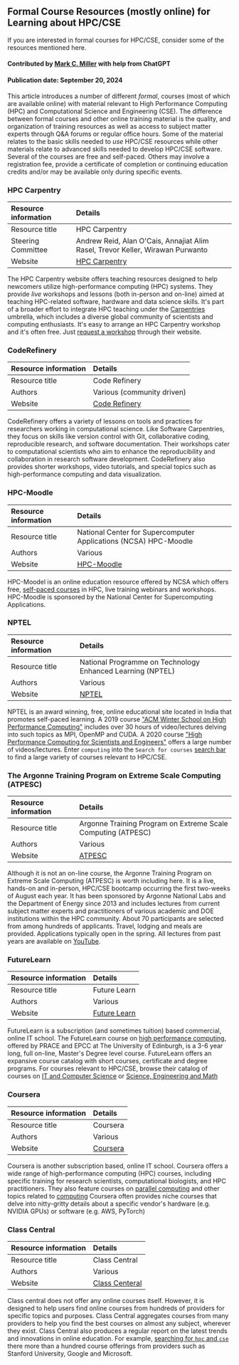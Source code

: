 ## Formal Course Resources (mostly online) for Learning about HPC/CSE

<!--- deck text start --->
If you are interested in formal courses for HPC/CSE, consider some of the resources mentioned here.
<!--- deck text end --->

#### Contributed by [Mark C. Miller](https://github.com/markcmiller86) with help from ChatGPT
#### Publication date: September 20, 2024

This article introduces a number of different *formal*, courses (most of which are available online) with material relevant to High Performance Computing (HPC) and Computational Science and Engineering (CSE).
The difference between formal courses and other online training material is the quality, and organization of training resources as well as access to subject matter experts through Q&A forums or regular office hours.
Some of the material relates to the basic skills needed to *use* HPC/CSE resources while other materials relate to advanced skills needed to develop HPC/CSE software.
Several of the courses are free and self-paced.
Others may involve a registration fee, provide a certificate of completion or continuing education credits and/or may be available only during specific events.

### HPC Carpentry

Resource information | Details
:--- | :---
Resource title | HPC Carpentry
Steering Committee | Andrew Reid, Alan O'Cais, Annajiat Alim Rasel, Trevor Keller, Wirawan Purwanto
Website | [HPC Carpentry](http://www.hpc-carpentry.org)

The HPC Carpentry website offers teaching resources designed to help newcomers utilize high-performance computing (HPC) systems.
They provide *live* workshops and lessons (both in-person and on-line) aimed at teaching HPC-related software, hardware and data science skills.
It's part of a broader effort to integrate HPC teaching under the [Carpentries](https://software-carpentry.org) umbrella, which includes a diverse global community of scientists and computing enthusiasts.
It's easy to arrange an HPC Carpentry workshop and it's often free.
Just [request a workshop](https://www.hpc-carpentry.org/request-workshop/) through their website.

### CodeRefinery

Resource information | Details
:--- | :---
Resource title | Code Refinery
Authors | Various (community driven)
Website | [Code Refinery](https://coderefinery.org)

CodeRefinery offers a variety of lessons on tools and practices for researchers working in computational science.
Like Software Carpentries, they focus on skills like version control with Git, collaborative coding, reproducible research, and software documentation.
Their workshops cater to computational scientists who aim to enhance the reproducibility and collaboration in research software development.
CodeRefinery also provides shorter workshops, video tutorials, and special topics such as high-performance computing and data visualization.

### HPC-Moodle

Resource information | Details
:--- | :---
Resource title | National Center for Supercomputer Applications (NCSA) HPC-Moodle
Authors | Various
Website | [HPC-Moodle](https://www.hpc-training.org/moodle/)

HPC-Moodel is an online education resource offered by NCSA which offers free, [self-paced courses](https://www.hpc-training.org/moodle/course/index.php?categoryid=11) in HPC, live training webinars and workshops.
HPC-Moodle is sponsored by the National Center for Supercomputing Applications.

### NPTEL

Resource information | Details
:--- | :---
Resource title | National Programme on Technology Enhanced Learning (NPTEL)
Authors | Various
Website | [NPTEL](https://nptel.ac.in)

NPTEL is an award winning, free, online educational site located in India that promotes self-paced learning.
A 2019 course ["ACM Winter School on High Performance Computing"](https://nptel.ac.in/courses/128106014) includes over 30 hours of video/lectures delving into such topics as MPI, OpenMP and CUDA.
A 2020 course ["High Performance Computing for Scientists and Engineers"](https://archive.nptel.ac.in/courses/112/105/112105293/) offers a large number of videos/lectures.
Enter `computing` into the `Search for courses` [search bar](https://nptel.ac.in/courses) to find a large variety of courses relevant to HPC/CSE.

### The Argonne Training Program on Extreme Scale Computing (ATPESC)

Resource information | Details
:--- | :---
Resource title | Argonne Training Program on Extreme Scale Computing (ATPESC)
Authors | Various
Website | [ATPESC](https://extremecomputingtraining.anl.gov)

Although it is not an on-line course, the Argonne Training Program on Extreme Scale Computing (ATPESC) is worth including here.
It is a live, hands-on and in-person, HPC/CSE bootcamp occurring the first two-weeks of August each year.
It has been sponsored by Argonne National Labs and the Department of Energy since 2013 and includes lectures from current subject matter experts and practitioners of various academic and DOE institutions within the HPC community.
About 70 participants are selected from among hundreds of applicants.
Travel, lodging and meals are provided.
Applications typically open in the spring.
All lectures from past years are available on [YouTube](https://www.youtube.com/results?search_query=atpesc).

### FutureLearn

Resource information | Details
:--- | :---
Resource title | Future Learn
Authors | Various
Website | [Future Learn](https://www.futurelearn.com)

FutureLearn is a subscription (and sometimes tuition) based commercial, online IT school.
The FutureLearn course on [high performance computing](https://www.futurelearn.com/degree/the-university-of-edinburgh-high-performance-computing), offered by PRACE and EPCC at The University of Edinburgh, is a 3-6 year long, full on-line, Master's Degree level course.
FutureLearn offers an expansive course catalog with short courses, certificate and degree programs.
For courses relevant to HPC/CSE, browse their catalog of courses on [IT and Computer Science](https://www.futurelearn.com/subjects/it-and-computer-science-courses) or [Science, Engineering and Math](https://www.futurelearn.com/subjects/science-engineering-and-maths-courses)

### Coursera

Resource information | Details
:--- | :---
Resource title | Coursera
Authors | Various
Website | [Coursera](https://www.coursera.org)

Coursera is another subscription based, online IT school.
Coursera offers a wide range of high-performance computing (HPC) courses, including specific training for research scientists, computational biologists, and HPC practitioners.
They also feature courses on [parallel computing](https://www.coursera.org/learn/scala-parallel-programming) and other topics related to [computing](https://www.coursera.org/search?query=computational)
Coursera often provides niche courses that delve into nitty-gritty details about a specific vendor's hardware (e.g. NVIDIA GPUs) or software (e.g. AWS, PyTorch)

### Class Central

Resource information | Details
:--- | :---
Resource title | Class Central
Authors | Various
Website | [Class Centeral](https://www.classcentral.com)

Class central does not offer any online courses itself.
However, it is designed to help users find online courses from hundreds of providers for specific topics and purposes.
Class Central aggregates courses from many providers to help you find the best courses on almost any subject, wherever they exist.
Class Central also produces a regular report on the latest trends and innovations in online education.
For example, [searching for `hpc` and `cse`](https://www.classcentral.com/search?q=hpc+cse) there more than a hundred course offerings from providers such as Stanford University, Google and Microsoft.

<!---
Publish: yes
Pinned: no
Topics: online learning
--->
